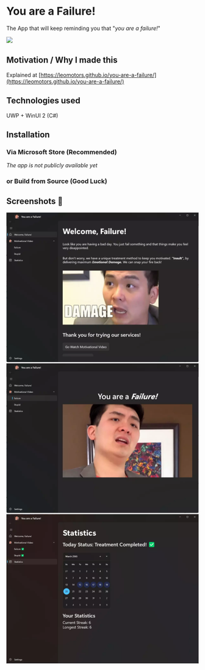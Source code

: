 # You are a Failure!

The App that will keep reminding you that "_you are a failure!_"

![](https://c.tenor.com/mt2Vk3J0GPwAAAAC/failure-steven-he.gif)

## Motivation / Why I made this

Explained at [https://leomotors.github.io/you-are-a-failure/](https://leomotors.github.io/you-are-a-failure/)

## Technologies used

UWP + WinUI 2 (C#)

## Installation

### Via Microsoft Store (Recommended)

_The app is not publicly available yet_

### or Build from Source (Good Luck)

## Screenshots 📸

<img src="web/static/screenshots/home.webp" width=600>

<img src="web/static/screenshots/failure.webp" width=600>

<img src="web/static/screenshots/statistics.webp" width=600>
